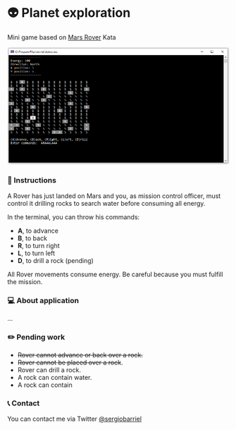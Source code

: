 # :alien: Planet exploration

Mini game based on [Mars Rover](http://kata-log.rocks/mars-rover-kata) Kata

![screenshot](https://github.com/sergiobarriel/planet-exploration/blob/master/images/screenshot.PNG)

### :page_with_curl: Instructions
A Rover has just landed on Mars and you, as mission control officer, must control it drilling rocks to search water before consuming all energy.

In the terminal, you can throw his commands:
- **A**, to advance
- **B**, to back
- **R**, to turn right
- **L**, to turn left
- **D**, to drill a rock (pending)

All Rover movements consume energy. Be careful because you must fulfill the mission.

### :computer: About application

...

### :pencil2: Pending work
- ~~Rover cannot advance or back over a rock.~~
- ~~Rover cannot be placed over a rock~~.
- Rover can drill a rock.
- A rock can contain water.
- A rock can contain 

### :telephone_receiver: Contact
You can contact me via Twitter [@sergiobarriel](https://twitter.com/sergiobarriel)
